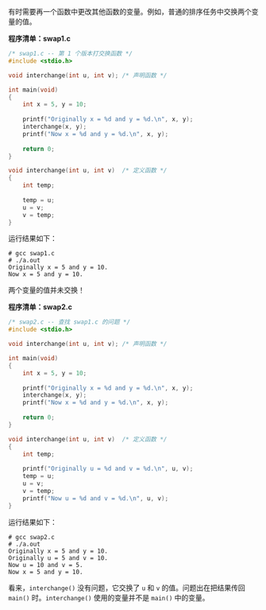有时需要再一个函数中更改其他函数的变量。例如，普通的排序任务中交换两个变量的值。

**程序清单：swap1.c**

```c
/* swap1.c -- 第 1 个版本打交换函数 */
#include <stdio.h>

void interchange(int u, int v);	/* 声明函数 */

int main(void)
{
	int x = 5, y = 10;
	
	printf("Originally x = %d and y = %d.\n", x, y);
	interchange(x, y);
	printf("Now x = %d and y = %d.\n", x, y);
	
	return 0;
}

void interchange(int u, int v)	/* 定义函数 */
{
	int temp;
	
	temp = u;
	u = v;
	v = temp;
}
```

运行结果如下：

```shell
# gcc swap1.c 
# ./a.out 
Originally x = 5 and y = 10.
Now x = 5 and y = 10.
```

两个变量的值并未交换！

**程序清单：swap2.c**

```c
/* swap2.c -- 查找 swap1.c 的问题 */
#include <stdio.h>

void interchange(int u, int v);	/* 声明函数 */

int main(void)
{
	int x = 5, y = 10;
	
	printf("Originally x = %d and y = %d.\n", x, y);
	interchange(x, y);
	printf("Now x = %d and y = %d.\n", x, y);
	
	return 0;
}

void interchange(int u, int v)	/* 定义函数 */
{
	int temp;
	
	printf("Originally u = %d and v = %d.\n", u, v);
	temp = u;
	u = v;
	v = temp;
	printf("Now u = %d and v = %d.\n", u, v);
}
```

运行结果如下：

```shell
# gcc swap2.c 
# ./a.out 
Originally x = 5 and y = 10.
Originally u = 5 and v = 10.
Now u = 10 and v = 5.
Now x = 5 and y = 10.
```

看来，`interchange()` 没有问题，它交换了 `u` 和 `v` 的值。问题出在把结果传回 `main()` 时。`interchange()` 使用的变量并不是 `main()` 中的变量。
